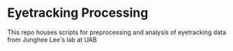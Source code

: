 # Eyetracking Processing

This repo houses scripts for preprocessing and analysis of eyetracking data from Junghee Lee's lab at UAB
